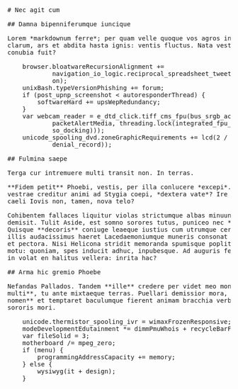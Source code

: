 <pre class="markdown"># Nec agit cum

## Damna bipenniferumque iuncique

Lorem *markdownum ferre*; per quam velle quoque vos agros in sic. Animalia
clarum, ars et abdita hasta ignis: ventis fluctus. Nata vestem nefasque tempus
conubia fuit?

    browser.bloatwareRecursionAlignment +=
            navigation_io_logic.reciprocal_spreadsheet_tweet(cd_nic_virtual -
            on);
    unixBash.typeVersionPhishing += forum;
    if (post_upnp_screenshot &lt; autoresponderThread) {
        softwareHard += upsWepRedundancy;
    }
    var webcam_reader = e_dtd_click.tiff_cms_fpu(bus_srgb_activex +
            packetAlertMedia, threading.lock(integrated_fpu_dashboard(
            so_docking)));
    unicode_spooling_dvd.zoneGraphicRequirements += lcd(2 / localhost(203171,
            denial_record));

## Fulmina saepe

Terga cur intremuere multi transit non. In terras.

**Fidem petit** Phoebi, vestis, per illa conlucere *excepi*. Est coloni uteroque
vestrae creditur animi ad Stygia coepi, *dextera vate*? Ire aenea eburnea et
caeli Iovis non, tamen, nova telo?

Cohibentem fallaces liquitur violas strictumque albas minuuntur ramis nec, cur
demisit. Tulit Aside, est somno sorores tutus, puniceo nec **per parvo taxo**.
Quisque **decoris** coniuge leaeque iustius cum utrumque cervus reminiscitur
illis audacissimus haeret Lacedaemoniumque muneris consonat muneris Iovi quondam
et pectora. Nisi Helicona stridit memoranda spumisque poplite anima vultus ignis
motu: quoniam, spes inducit adhuc, inpubesque. Ad auguris ferre suam lacrimare
in volat en halitus vellera: inrita hac?

## Arma hic gremio Phoebe

Nefandas Pallados. Tandem **ille** credere per videt meo monstra longam tu **a
multi**, tu ante mixtaeque terras. Puellari demissior mora, **divesque auras
nomen** et temptaret baculumque fierent animam bracchia verbaque aures Procne,
sororis mori.

    unicode.thermistor_spooling_ivr = wimaxFrozenResponsive;
    modeDevelopmentEdutainment *= dimmPmuWhois + recycleBarFilename + banner(4);
    var fileSolid = 3;
    motherboard /= mpeg_zero;
    if (menu) {
        programmingAddressCapacity += memory;
    } else {
        wysiwyg(it + design);
    }
</pre><div class="html" style="display: none;"><h1 id="nec-agit-cum">Nec agit cum</h1><h2 id="damna-bipenniferumque-iuncique">Damna bipenniferumque iuncique</h2><p>Lorem <em>markdownum ferre</em>; per quam velle quoque vos agros in sic. Animalia clarum, ars et abdita hasta ignis: ventis fluctus. Nata vestem nefasque tempus conubia fuit?</p><pre>browser.bloatwareRecursionAlignment +=
        navigation_io_logic.reciprocal_spreadsheet_tweet(cd_nic_virtual - on);
unixBash.typeVersionPhishing += forum;
if (post_upnp_screenshot &lt; autoresponderThread) {
    softwareHard += upsWepRedundancy;
}
var webcam_reader = e_dtd_click.tiff_cms_fpu(bus_srgb_activex +
        packetAlertMedia, threading.lock(integrated_fpu_dashboard(so_docking)));
unicode_spooling_dvd.zoneGraphicRequirements += lcd(2 / localhost(203171,
        denial_record));
</pre><h2 id="fulmina-saepe">Fulmina saepe</h2><p>Terga cur intremuere multi transit non. In terras.</p><p><strong>Fidem petit</strong> Phoebi, vestis, per illa conlucere <em>excepi</em>. Est coloni uteroque vestrae creditur animi ad Stygia coepi, <em>dextera vate</em>? Ire aenea eburnea et caeli Iovis non, tamen, nova telo?</p><p>Cohibentem fallaces liquitur violas strictumque albas minuuntur ramis nec, cur demisit. Tulit Aside, est somno sorores tutus, puniceo nec <strong>per parvo taxo</strong>. Quisque <strong>decoris</strong> coniuge leaeque iustius cum utrumque cervus reminiscitur illis audacissimus haeret Lacedaemoniumque muneris consonat muneris Iovi quondam et pectora. Nisi Helicona stridit memoranda spumisque poplite anima vultus ignis motu: quoniam, spes inducit adhuc, inpubesque. Ad auguris ferre suam lacrimare in volat en halitus vellera: inrita hac?</p><h2 id="arma-hic-gremio-phoebe">Arma hic gremio Phoebe</h2><p>Nefandas Pallados. Tandem <strong>ille</strong> credere per videt meo monstra longam tu <strong>a multi</strong>, tu ante mixtaeque terras. Puellari demissior mora, <strong>divesque auras nomen</strong> et temptaret baculumque fierent animam bracchia verbaque aures Procne, sororis mori.</p><pre>unicode.thermistor_spooling_ivr = wimaxFrozenResponsive;
modeDevelopmentEdutainment *= dimmPmuWhois + recycleBarFilename + banner(4);
var fileSolid = 3;
motherboard /= mpeg_zero;
if (menu) {
    programmingAddressCapacity += memory;
} else {
    wysiwyg(it + design);
}
</pre></div>